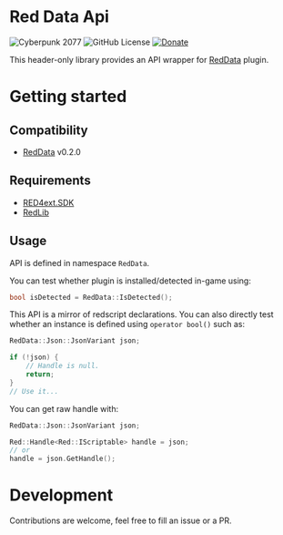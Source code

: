 # Red Data Api
![Cyberpunk 2077](https://img.shields.io/badge/Cyberpunk%202077-v2.12-blue)
![GitHub License](https://img.shields.io/github/license/rayshader/cp2077-red-filesystem)
[![Donate](https://img.shields.io/badge/donate-buy%20me%20a%20coffee-yellow)](https://www.buymeacoffee.com/lpfreelance)

This header-only library provides an API wrapper for [RedData] plugin.

# Getting started

## Compatibility
- [RedData] v0.2.0

## Requirements
- [RED4ext.SDK]
- [RedLib]

## Usage

API is defined in namespace `RedData`.

You can test whether plugin is installed/detected in-game using:
```cpp
bool isDetected = RedData::IsDetected();
```

This API is a mirror of redscript declarations. You can also directly test 
whether an instance is defined using `operator bool()` such as:
```cpp
RedData::Json::JsonVariant json;

if (!json) {
    // Handle is null.
    return;
}
// Use it...
```

You can get raw handle with:
```cpp
RedData::Json::JsonVariant json;

Red::Handle<Red::IScriptable> handle = json;
// or
handle = json.GetHandle();
```

# Development
Contributions are welcome, feel free to fill an issue or a PR.

<!-- Table of links -->
[RED4ext.SDK]: https://github.com/WopsS/RED4ext.SDK
[RedLib]: https://github.com/psiberx/cp2077-red-lib
[RedData]: https://github.com/rayshader/cp2077-red-data
